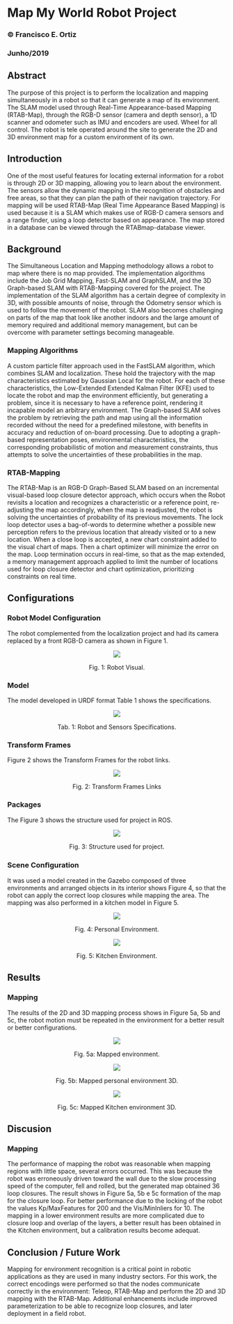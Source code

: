 # Map My World Robot Project

### &copy; Francisco E. Ortiz 
### Junho/2019

## Abstract
The purpose of this project is to perform the localization and mapping simultaneously in a robot so that it can generate a map of its environment. The SLAM model used through Real-Time Appearance-based Mapping (RTAB-Map), through the RGB-D sensor (camera and depth sensor), a 1D scanner and odometer such as IMU and encoders are used. Wheel for all control. The robot is tele operated around the site to generate the 2D and 3D environment map for a custom environment of its own.

## Introduction
One of the most useful features for locating external information for a robot is through 2D or 3D mapping, allowing you to learn about the environment. The sensors allow the dynamic mapping in the recognition of obstacles and free areas, so that they can plan the path of their navigation trajectory. For mapping will be used RTAB-Map (Real Time Appearance Based Mapping) is used because it is a SLAM which makes use of RGB-D camera sensors and a range finder, using a loop detector based on appearance. The map stored in a database can be viewed through the RTABmap-database viewer.

## Background
The Simultaneous Location and Mapping methodology allows a robot to map where there is no map provided. The implementation algorithms include the Job Grid Mapping, Fast-SLAM and GraphSLAM, and the 3D Graph-based SLAM with RTAB-Mapping covered for the project.
The implementation of the SLAM algorithm has a certain degree of complexity in 3D, with possible amounts of noise, through the Odometry sensor which is used to follow the movement of the robot. SLAM also becomes challenging on parts of the map that look like another indoors and the large amount of memory required and additional memory management, but can be overcome with parameter settings becoming manageable.

### Mapping Algorithms
A custom particle filter approach used in the FastSLAM algorithm, which combines SLAM and localization. These hold the trajectory with the map characteristics estimated by Gaussian Local for the robot. For each of these characteristics, the Low-Extended Extended Kalman Filter (KFE) used to locate the robot and map the environment efficiently, but generating a problem, since it is necessary to have a reference point, rendering it incapable model an arbitrary environment.
The Graph-based SLAM solves the problem by retrieving the path and map using all the information recorded without the need for a predefined milestone, with benefits in accuracy and reduction of on-board processing. Due to adopting a graph-based representation poses, environmental characteristics, the corresponding probabilistic of motion and measurement constraints, thus attempts to solve the uncertainties of these probabilities in the map.

### RTAB-Mapping
The RTAB-Map is an RGB-D Graph-Based SLAM based on an incremental visual-based loop closure detector approach, which occurs when the Robot revisits a location and recognizes a characteristic or a reference point, re-adjusting the map accordingly, when the map is readjusted, the robot is solving the uncertainties of probability of its previous movements. The lock loop detector uses a bag-of-words to determine whether a possible new perception refers to the previous location that already visited or to a new location. When a close loop is accepted, a new chart constraint added to the visual chart of maps. Then a chart optimizer will minimize the error on the map. Loop termination occurs in real-time, so that as the map extended, a memory management approach applied to limit the number of locations used for loop closure detector and chart optimization, prioritizing constraints on real time.

## Configurations
### Robot Model Configuration
The robot complemented from the localization project and had its camera replaced by a front RGB-D camera as shown in Figure 1.

<p align="center"> <img src="./images/img1.png"> </p>
<p align="center"> Fig. 1: Robot Visual.  </p>

### Model
The model developed in URDF format Table 1 shows the specifications.

<p align="center"> <img src="./images/img2.png"> </p>
<p align="center"> Tab. 1: Robot and Sensors Specifications.  </p>

### Transform Frames
Figure 2 shows the Transform Frames for the robot links.

<p align="center"> <img src="./images/img3.png"> </p>
<p align="center"> Fig. 2: Transform Frames Links  </p>

### Packages
The Figure 3 shows the structure used for project in ROS.

<p align="center"> <img src="./images/img4.png"> </p>
<p align="center"> Fig. 3: Structure used for project.  </p>

### Scene Conﬁguration
It was used a model created in the Gazebo composed of three environments and arranged objects in its interior shows Figure 4, so that the robot can apply the correct loop closures while mapping the area. The mapping was also performed in a kitchen model in Figure 5. 

<p align="center"> <img src="./images/img5.png"> </p>
<p align="center"> Fig. 4: Personal Environment. </p>

<p align="center"> <img src="./images/img6.png"> </p>
<p align="center"> Fig. 5:  Kitchen Environment. </p>

## Results
### Mapping
The results of the 2D and 3D mapping process shows in Figure 5a, 5b and 5c, the robot motion must be repeated in the environment for a better result or better configurations. 

<p align="center"> <img src="./images/img7.png"> </p>
<p align="center"> Fig. 5a:  Mapped environment. </p>

<p align="center"> <img src="./images/img8.png"> </p>
<p align="center"> Fig. 5b:  Mapped personal environment 3D. </p>

<p align="center"> <img src="./images/img9.png"> </p>
<p align="center"> Fig. 5c:  Mapped Kitchen environment 3D. </p>

## Discusion
### Mapping
The performance of mapping the robot was reasonable when mapping regions with little space, several errors occurred. This was because the robot was erroneously driven toward the wall due to the slow processing speed of the computer, fell and rolled, but the generated map obtained 36 loop closures. The result shows in Figure 5a, 5b e 5c formation of the map for the closure loop. For better performance due to the locking of the robot the values Kp/MaxFeatures for 200 and the Vis/MinInliers for 10. The mapping in a lower environment results are more complicated due to closure loop and overlap of the layers, a better result has been obtained in the Kitchen environment, but a calibration results become adequat.

## Conclusion / Future Work
Mapping for environment recognition is a critical point in robotic applications as they are used in many industry sectors. For this work, the correct encodings were performed so that the nodes communicate correctly in the environment: Teleop, RTAB-Map and perform the 2D and 3D mapping with the RTAB-Map. Additional enhancements include improved parameterization to be able to recognize loop closures, and later deployment in a field robot.
